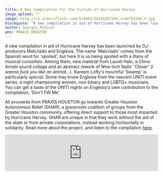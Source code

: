```yaml
---
title: A New Compilation for the Victims of Hurricane Harvey
image_upload: ""
image: http://c1.staticflickr.com/5/4403/36305267264_1cdef81584_h.jpg
blockquote: "A new compilation in aid of Hurricane Harvey has been launched by DJ-producers Malcriado and Englesia. The name 'Malcriado' comes from the Spanish word for 'spoiled', but here it is us being spoiled with a litany of short, sharp musical curiosities. Among them, new material from Laurel Halo, a Chino Amobi sound collage and abstract rework of Nine Inch Nails' 'Closer' (_I wanna fuck you like an animal..._). Some may know Englesia from the nascent UNITI event series: a night championing women, non-binary and LGBTQ+ musicians. You can get a taste of the UNITI nights on Englesia's own contribution to the compilation, 'Don't FW Me'."
author: Georgie_McVicar
who: PRAXIS HOUSTON
---
```

A new compilation in aid of Hurricane Harvey has been launched by DJ-producers Malcriado and Englesia. The name 'Malcriado' comes from the Spanish word for 'spoiled', but here it is us being spoiled with a litany of musical curiosities. Among them, new material from Laurel Halo, a Chino Amobi sound collage and an abstract rework of Nine Inch Nails' 'Closer' (_I wanna fuck you like an animal..._). Kareem Lofty's mournful 'Swamp' is particularly special. Some may know Englesia from the nascent UNITI event series: a night championing women, non-binary and LGBTQ+ musicians. You can get a taste of the UNITI nights on Englesia's own contribution to the compilation, 'Don't FW Me'.

All proceeds from PRAXIS HOUSTON go towards Greater Houston Autonomous Relief (GHAR), a grassroots coalition of groups from the Greater Houston community, offering direct support to those most impacted by Hurricane Harvey. GHAR are unique in that they work without the aid of the state or from private corporations, instead working horizontally in solidarity. Read more about the project, and listen to the compilation [here](https://praxishouston.bandcamp.com/album/praxis-houston).

<iframe style="border: 0; width: 100%; height: 120px;" src="https://bandcamp.com/EmbeddedPlayer/album=2012376833/size=large/bgcol=ffffff/linkcol=333333/tracklist=false/artwork=small/transparent=true/" seamless><a href="http://praxishouston.bandcamp.com/album/praxis-houston">PRAXIS HOUSTON by PraxisHouston</a></iframe>